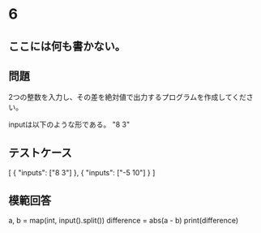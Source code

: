 # 6
ここには何も書かない。
---
## 問題

2つの整数を入力し、その差を絶対値で出力するプログラムを作成してください。

inputは以下のような形である。
"8 3"
## テストケース

[
	{
		"inputs": ["8 3"]
	},
	{
		"inputs": ["-5 10"]
	}
]


## 模範回答
a, b = map(int, input().split())
difference = abs(a - b)
print(difference)
